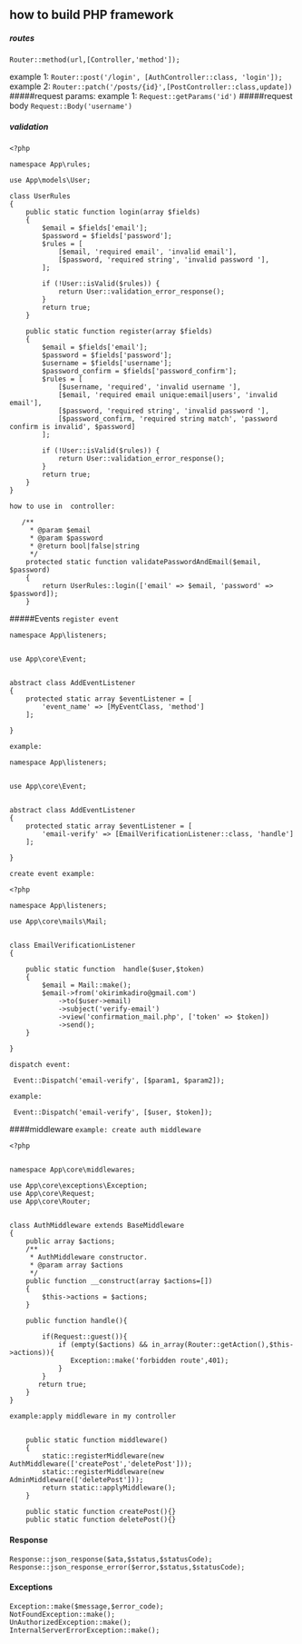 ## how to build PHP framework

##### routes
`Router::method(url,[Controller,'method']);`

example 1:
```Router::post('/login', [AuthController::class, 'login']);```
example 2:
```Router::patch('/posts/{id}',[PostController::class,update])```
#####request params:
example 1:
`Request::getParams('id')`
#####request body
`Request::Body('username')`
##### validation
```
<?php

namespace App\rules;

use App\models\User;

class UserRules
{
    public static function login(array $fields)
    {
        $email = $fields['email'];
        $password = $fields['password'];
        $rules = [
            [$email, 'required email', 'invalid email'],
            [$password, 'required string', 'invalid password '],
        ];

        if (!User::isValid($rules)) {
            return User::validation_error_response();
        }
        return true;
    }

    public static function register(array $fields)
    {
        $email = $fields['email'];
        $password = $fields['password'];
        $username = $fields['username'];
        $password_confirm = $fields['password_confirm'];
        $rules = [
            [$username, 'required', 'invalid username '],
            [$email, 'required email unique:email|users', 'invalid email'],
            [$password, 'required string', 'invalid password '],
            [$password_confirm, 'required string match', 'password confirm is invalid', $password]
        ];

        if (!User::isValid($rules)) {
            return User::validation_error_response();
        }
        return true;
    }
}
```
`how to use in  controller:`
```
   /**
     * @param $email
     * @param $password
     * @return bool|false|string
     */
    protected static function validatePasswordAndEmail($email, $password)
    {
        return UserRules::login(['email' => $email, 'password' => $password]);
    }
```
#####Events
`register event`
```
namespace App\listeners;


use App\core\Event;


abstract class AddEventListener
{
    protected static array $eventListener = [
        'event_name' => [MyEventClass, 'method']
    ];

}
```
`example: `
```
namespace App\listeners;


use App\core\Event;


abstract class AddEventListener
{
    protected static array $eventListener = [
        'email-verify' => [EmailVerificationListener::class, 'handle']
    ];

}
```
`create event example:`
```
<?php

namespace App\listeners;

use App\core\mails\Mail;


class EmailVerificationListener
{

    public static function  handle($user,$token)
    {
        $email = Mail::make();
        $email->from('okirimkadiro@gmail.com')
            ->to($user->email)
            ->subject('verify-email')
            ->view('confirmation_mail.php', ['token' => $token])
            ->send();
    }

}
```
`dispatch event:`
```
 Event::Dispatch('email-verify', [$param1, $param2]);
```
`example: `
```
 Event::Dispatch('email-verify', [$user, $token]);
```
####middleware
`example: create auth middleware `
```
<?php


namespace App\core\middlewares;

use App\core\exceptions\Exception;
use App\core\Request;
use App\core\Router;


class AuthMiddleware extends BaseMiddleware
{
    public array $actions;
    /**
     * AuthMiddleware constructor.
     * @param array $actions
     */
    public function __construct(array $actions=[])
    {
        $this->actions = $actions;
    }

    public function handle(){

        if(Request::guest()){
            if (empty($actions) && in_array(Router::getAction(),$this->actions)){
               Exception::make('forbidden route',401);
            }
        }
       return true;
    }
}

```
`example:apply middleware in my controller`
```

    public static function middleware()
    {
        static::registerMiddleware(new AuthMiddleware(['createPost','deletePost']));
        static::registerMiddleware(new AdminMiddleware(['deletePost']));
        return static::applyMiddleware();
    }

    public static function createPost(){}
    public static function deletePost(){}
```
#### Response
```
Response::json_response($ata,$status,$statusCode);
Response::json_response_error($error,$status,$statusCode);
```
#### Exceptions
```
Exception::make($message,$error_code);
NotFoundException::make();
UnAuthorizedException::make();
InternalServerErrorException::make();
```


